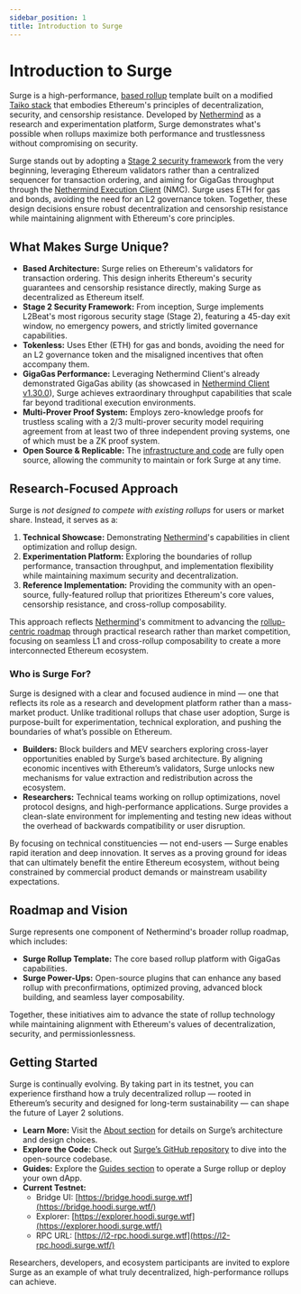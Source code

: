 ```yaml
---
sidebar_position: 1
title: Introduction to Surge
---
```


# Introduction to Surge

Surge is a high-performance, [based rollup](https://ethresear.ch/t/based-rollups-superpowers-from-l1-sequencing/15016)
template built on a modified [Taiko stack](https://taiko.xyz/) that embodies Ethereum's principles of decentralization,
security, and censorship resistance. Developed by [Nethermind](https://nethermind.io) as a research and experimentation
platform, Surge demonstrates what's possible when rollups maximize both performance and trustlessness without
compromising on security.

Surge stands out by adopting
a [Stage 2 security framework](https://medium.com/l2beat/introducing-stages-a-framework-to-evaluate-rollups-maturity-d290bb22befe#:~:text=Stage%202%20%E2%80%94%20No,from%20governance%20attacks.)
from the very beginning, leveraging Ethereum validators rather than a centralized sequencer for transaction ordering,
and aiming for GigaGas throughput through
the [Nethermind Execution Client](https://github.com/NethermindEth/nethermind) (NMC). Surge uses ETH for gas and bonds,
avoiding the need for an L2 governance token. Together, these design decisions ensure robust decentralization and
censorship resistance while maintaining alignment with Ethereum's core principles.

## What Makes Surge Unique?

- **Based Architecture:** Surge relies on Ethereum's validators for transaction ordering. This design inherits
  Ethereum's security guarantees and censorship resistance directly, making Surge as decentralized as Ethereum itself.
- **Stage 2 Security Framework:** From inception, Surge implements L2Beat's most rigorous security stage (Stage 2),
  featuring a 45-day exit window, no emergency powers, and strictly limited governance capabilities.
- **Tokenless:** Uses Ether (ETH) for gas and bonds, avoiding the need for an L2 governance token and the misaligned
  incentives that often accompany them.
- **GigaGas Performance:** Leveraging Nethermind Client's already
  demonstrated GigaGas ability (as showcased in
  [Nethermind Client v1.30.0](https://github.com/NethermindEth/nethermind/releases/tag/1.30.0)), Surge achieves
  extraordinary throughput capabilities that scale far beyond traditional execution environments.
- **Multi-Prover Proof System:** Employs zero-knowledge proofs for trustless scaling with a 2/3 multi-prover security
  model requiring agreement from at least two of three independent proving systems, one of which must be a ZK proof
  system.
- **Open Source & Replicable:** The [infrastructure and code](https://github.com/NethermindEth/surge) are fully open
  source, allowing the community to maintain or fork Surge at any time.

## Research-Focused Approach

Surge is *not designed to compete with existing rollups* for users or market share. Instead, it serves as a:

1. **Technical Showcase:** Demonstrating [Nethermind](https://www.nethermind.io/)'s capabilities in client optimization
   and rollup design.
2. **Experimentation Platform:** Exploring the boundaries of rollup performance, transaction throughput, and
   implementation flexibility while maintaining maximum security and decentralization.
3. **Reference Implementation:** Providing the community with an open-source, fully-featured rollup that prioritizes
   Ethereum's core values, censorship resistance, and cross-rollup composability.

This approach reflects [Nethermind](https://www.nethermind.io/)'s commitment to advancing
the [rollup-centric roadmap](https://vitalik.eth.limo/general/2024/10/17/futures2.html) through practical research
rather than market competition, focusing on seamless L1 and cross-rollup composability to create a more interconnected
Ethereum ecosystem.

### Who is Surge For?

Surge is designed with a clear and focused audience in mind — one that reflects its role as a research and development
platform rather than a mass-market product. Unlike traditional rollups that chase user adoption, Surge is purpose-built
for experimentation, technical exploration, and pushing the boundaries of what’s possible on Ethereum.

- **Builders:** Block builders and MEV searchers exploring cross-layer opportunities enabled by Surge’s based
  architecture. By aligning economic incentives with Ethereum’s validators, Surge unlocks new mechanisms for value
  extraction and redistribution across the ecosystem.
- **Researchers:** Technical teams working on rollup optimizations, novel protocol designs, and high-performance
  applications. Surge provides a clean-slate environment for implementing and testing new ideas without the overhead of
  backwards compatibility or user disruption.

By focusing on technical constituencies — not end-users — Surge enables rapid iteration and deep innovation. It serves
as a proving ground for ideas that can ultimately benefit the entire Ethereum ecosystem, without being constrained by
commercial product demands or mainstream usability expectations.

## Roadmap and Vision

Surge represents one component of Nethermind's broader rollup roadmap, which includes:

- **Surge Rollup Template:** The core based rollup platform with GigaGas capabilities.
- **Surge Power-Ups:** Open-source plugins that can enhance any based rollup with preconfirmations, optimized proving,
  advanced block building, and seamless layer composability.

Together, these initiatives aim to advance the state of rollup technology while maintaining alignment with Ethereum's
values of decentralization, security, and permissionlessness.

## Getting Started

Surge is continually evolving. By taking part in its testnet, you can experience firsthand how a truly decentralized
rollup — rooted in Ethereum’s security and designed for long-term sustainability — can shape the future of Layer 2
solutions.

- **Learn More:** Visit the [About section](./about) for details on Surge’s architecture and design choices.
- **Explore the Code:** Check out [Surge’s GitHub repository](https://github.com/NethermindEth/surge) to dive into the
  open-source codebase.
- **Guides:** Explore the [Guides section](./guides) to operate a Surge rollup or deploy your own dApp.
- **Current Testnet:**
    - Bridge UI: [https://bridge.hoodi.surge.wtf](https://bridge.hoodi.surge.wtf/)
    - Explorer: [https://explorer.hoodi.surge.wtf](https://explorer.hoodi.surge.wtf/)
    - RPC URL: [https://l2-rpc.hoodi.surge.wtf](https://l2-rpc.hoodi.surge.wtf/)

Researchers, developers, and ecosystem participants are invited to explore Surge as an example of what truly
decentralized, high-performance rollups can achieve.

